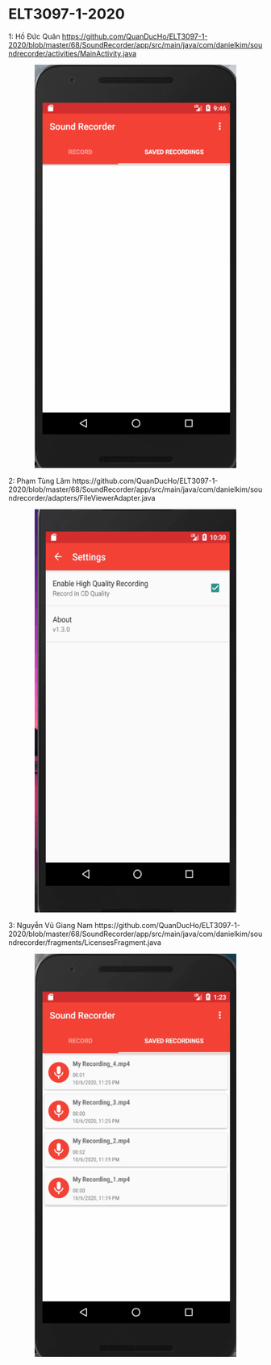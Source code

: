 # ELT3097-1-2020

1: Hồ Đức Quân
https://github.com/QuanDucHo/ELT3097-1-2020/blob/master/68/SoundRecorder/app/src/main/java/com/danielkim/soundrecorder/activities/MainActivity.java

<p align="center">
  <img width="400" height="800" src="https://github.com/QuanDucHo/ELT3097-1-2020/blob/master/HoDucQuan/Quan.gif">
</p>
2: Phạm Tùng Lâm 
https://github.com/QuanDucHo/ELT3097-1-2020/blob/master/68/SoundRecorder/app/src/main/java/com/danielkim/soundrecorder/adapters/FileViewerAdapter.java
<p align="center">
  <img width="400" height="800" src="https://github.com/QuanDucHo/ELT3097-1-2020/blob/master/PhamTungLam/Lam.gif">
</p>
3: Nguyễn Vũ Giang Nam
https://github.com/QuanDucHo/ELT3097-1-2020/blob/master/68/SoundRecorder/app/src/main/java/com/danielkim/soundrecorder/fragments/LicensesFragment.java

<p align="center">
  <img width="400" height="800" src=" https://github.com/QuanDucHo/ELT3097-1-2020/blob/master/NguyenVugiangNam/Nam.gif">
</p>
